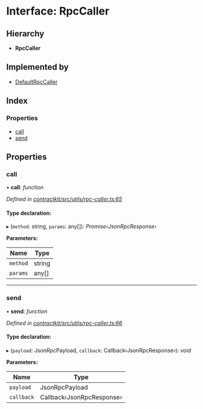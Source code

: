 # Interface: RpcCaller

## Hierarchy

* **RpcCaller**

## Implemented by

* [DefaultRpcCaller](../classes/_contractkit_src_utils_rpc_caller_.defaultrpccaller.md)

## Index

### Properties

* [call](_contractkit_src_utils_rpc_caller_.rpccaller.md#call)
* [send](_contractkit_src_utils_rpc_caller_.rpccaller.md#send)

## Properties

###  call

• **call**: *function*

*Defined in [contractkit/src/utils/rpc-caller.ts:65](https://github.com/celo-org/celo-monorepo/blob/master/packages/contractkit/src/utils/rpc-caller.ts#L65)*

#### Type declaration:

▸ (`method`: string, `params`: any[]): *Promise‹JsonRpcResponse›*

**Parameters:**

Name | Type |
------ | ------ |
`method` | string |
`params` | any[] |

___

###  send

• **send**: *function*

*Defined in [contractkit/src/utils/rpc-caller.ts:66](https://github.com/celo-org/celo-monorepo/blob/master/packages/contractkit/src/utils/rpc-caller.ts#L66)*

#### Type declaration:

▸ (`payload`: JsonRpcPayload, `callback`: Callback‹JsonRpcResponse›): *void*

**Parameters:**

Name | Type |
------ | ------ |
`payload` | JsonRpcPayload |
`callback` | Callback‹JsonRpcResponse› |
